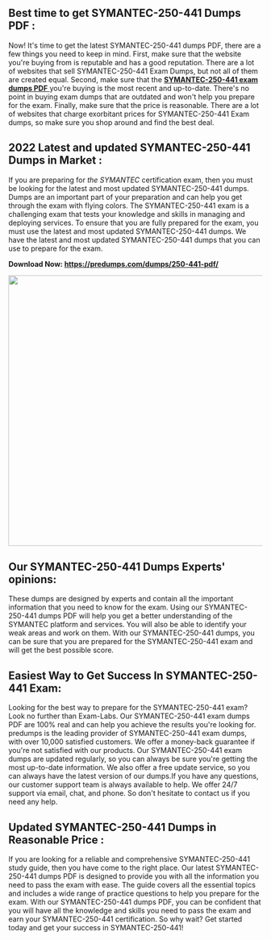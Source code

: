 <h2>Best time to get SYMANTEC-250-441 Dumps PDF :</h2>
<p>Now! It's time to get the latest SYMANTEC-250-441 dumps PDF, there are a few things you need to keep in mind. First, make sure that the website you're buying from is reputable and has a good reputation. There are a lot of websites that sell SYMANTEC-250-441 Exam Dumps, but not all of them are created equal. Second, make sure that the <a href="https://predumps.com/dumps/250-441-pdf/"><strong>SYMANTEC-250-441 exam dumps PDF</strong> </a>you're buying is the most recent and up-to-date. There's no point in buying exam dumps that are outdated and won't help you prepare for the exam. Finally, make sure that the price is reasonable. There are a lot of websites that charge exorbitant prices for SYMANTEC-250-441 Exam dumps, so make sure you shop around and find the best deal.</p>
<h2>2022 Latest and updated SYMANTEC-250-441 Dumps in Market :</h2>
<p>If you are preparing for <em>the SYMANTEC </em>certification exam, then you must be looking for the latest and most updated SYMANTEC-250-441 dumps. Dumps are an important part of your preparation and can help you get through the exam with flying colors. The SYMANTEC-250-441 exam is a challenging exam that tests your knowledge and skills in managing and deploying services. To ensure that you are fully prepared for the exam, you must use the latest and most updated SYMANTEC-250-441 dumps. We have the latest and most updated SYMANTEC-250-441 dumps that you can use to prepare for the exam.</p>
<p><strong>Download Now:&nbsp;<a href="https://predumps.com/dumps/250-441-pdf/">https://predumps.com/dumps/250-441-pdf/</a></strong></p>
<p><strong><img src="https://i.ibb.co/m0K1qY8/predumps.png" alt="" width="640" height="537" /></strong></p>
<h2>Our SYMANTEC-250-441 Dumps Experts' opinions:</h2>
<p>These dumps are designed by experts and contain all the important information that you need to know for the exam. Using our SYMANTEC-250-441 dumps PDF will help you get a better understanding of the SYMANTEC platform and services. You will also be able to identify your weak areas and work on them. With our SYMANTEC-250-441 dumps, you can be sure that you are prepared for the SYMANTEC-250-441 exam and will get the best possible score.</p>
<h2>Easiest Way to Get Success In SYMANTEC-250-441 Exam:</h2>
<p>Looking for the best way to prepare for the SYMANTEC-250-441 exam? Look no further than Exam-Labs. Our SYMANTEC-250-441 exam dumps PDF are 100% real and can help you achieve the results you're looking for. predumps is the leading provider of SYMANTEC-250-441 exam dumps, with over 10,000 satisfied customers. We offer a money-back guarantee if you're not satisfied with our products. Our SYMANTEC-250-441 exam dumps are updated regularly, so you can always be sure you're getting the most up-to-date information. We also offer a free update service, so you can always have the latest version of our dumps.If you have any questions, our customer support team is always available to help. We offer 24/7 support via email, chat, and phone. So don't hesitate to contact us if you need any help.</p>
<h2>Updated SYMANTEC-250-441 Dumps in Reasonable Price :</h2>
<p>If you are looking for a reliable and comprehensive SYMANTEC-250-441 study guide, then you have come to the right place. Our latest SYMANTEC-250-441 dumps PDF is designed to provide you with all the information you need to pass the exam with ease. The guide covers all the essential topics and includes a wide range of practice questions to help you prepare for the exam. With our SYMANTEC-250-441 dumps PDF, you can be confident that you will have all the knowledge and skills you need to pass the exam and earn your SYMANTEC-250-441 certification. So why wait? Get started today and get your success in SYMANTEC-250-441!</p>
<p>&nbsp;</p>
<p>&nbsp;</p>

